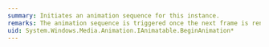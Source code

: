 ```yaml
---
summary: Initiates an animation sequence for this instance.
remarks: The animation sequence is triggered once the next frame is rendered.
uid: System.Windows.Media.Animation.IAnimatable.BeginAnimation*
---
```

